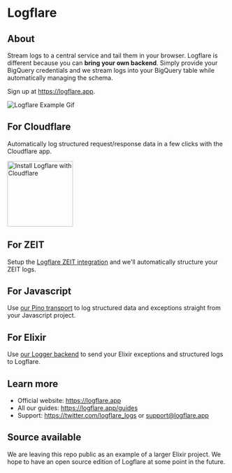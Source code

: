 # Logflare

## About

Stream logs to a central service and tail them in your browser. Logflare is different because you can **bring your own backend**. Simply provide your BigQuery credentials and we stream logs into your BigQuery table while automatically managing the schema. 

Sign up at https://logflare.app.

![Logflare Example Gif](https://logflare.app/images/logflare-example.gif)

## For Cloudflare

Automatically log structured request/response data in a few clicks with the Cloudflare app.

<a href="https://www.cloudflare.com/apps/logflare/install?source=button">
  <img
    src="https://install.cloudflareapps.com/install-button.png"
    alt="Install Logflare with Cloudflare"
    border="0"
    width="150">
</a>

## For ZEIT

Setup the [Logflare ZEIT integration](https://zeit.co/integrations/logflare) and we'll automatically structure your ZEIT logs.

## For Javascript

Use [our Pino transport](https://github.com/Logflare/pino-logflare) to log structured data and exceptions straight from your Javascript project.

## For Elixir

Use [our Logger backend](https://github.com/Logflare/logflare_logger_backend) to send your Elixir exceptions and structured logs to Logflare.

## Learn more

  * Official website: https://logflare.app
  * All our guides: https://logflare.app/guides
  * Support: https://twitter.com/logflare_logs or support@logflare.app

## Source available

We are leaving this repo public as an example of a larger Elixir project. We hope to have an open source edition of Logflare at some point in the future.
